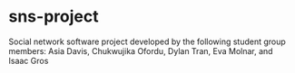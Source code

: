 # sns-project
Social network software project developed by the following student group members: Asia Davis, Chukwujika Ofordu, Dylan Tran, Eva Molnar, and Isaac Gros
